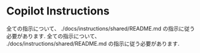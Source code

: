 # Copilot Instructions

全ての指示について、 ./docs/instructions/shared/README.md の指示に従う必要があります.
全ての指示について、 ./docs/instructions/shared/README.md の指示に従う必要があります.
